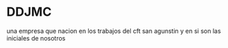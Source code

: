 # DDJMC
una empresa que nacion en los trabajos del cft san agunstin y en si son las iniciales de nosotros 
